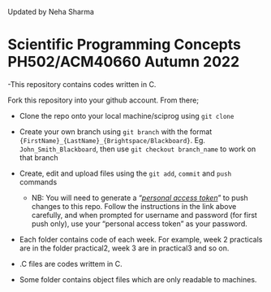 Updated by Neha Sharma

# Scientific Programming Concepts PH502/ACM40660 Autumn 2022

-This repository contains codes written in C.

Fork this repository into your github account. From there; 

- Clone the repo onto your local machine/sciprog using `git clone`
- Create your own branch using `git branch` with the format `{FirstName}_{LastName}_{Brightspace/Blackboard}`. Eg. `John_Smith_Blackboard`, then use `git checkout branch_name` to work on that branch
- Create, edit and upload files using the `git add`, `commit` and `push` commands
    - NB: You will need to generate a “*[personal access token](https://docs.github.com/en/authentication/keeping-your-account-and-data-secure/creating-a-personal-access-token)*” to push changes to this repo. Follow the instructions in the link above carefully, and when prompted for username and password (for first push only), use your “personal access token” as your password. 


- Each folder contains code of each week. For example, week 2 practicals are in the folder practical2, week 3 are in practical3 and so on.
- .C files are codes writtem in C.
- Some folder contains object files which are only readable to machines.





